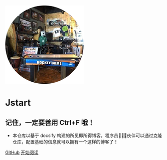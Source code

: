 ![logo](_media/logo.png)

# Jstart

## 记住，一定要善用 Ctrl+F 哦！

- 本仓库以基于 docsify 构建的所见即所得博客，程序员👨🏻‍💻伙伴可以通过克隆仓库，配置基础的信息就可以拥有一个这样的博客了！
    

[GitHub](<https://github.com/Jyxstart/Jyxstart.github.io>)
[开始阅读](README.md)